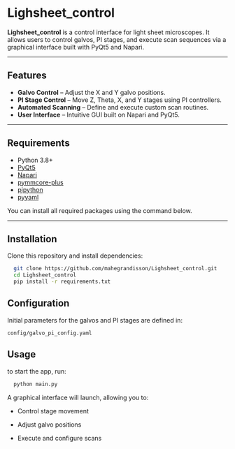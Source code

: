 # Lighsheet_control

**Lighsheet_control** is a control interface for light sheet microscopes. It allows users to control galvos, PI stages, and execute scan sequences via a graphical interface built with PyQt5 and Napari.

---

## Features

- **Galvo Control** – Adjust the X and Y galvo positions.
- **PI Stage Control** – Move Z, Theta, X, and Y stages using PI controllers.
- **Automated Scanning** – Define and execute custom scan routines.
- **User Interface** – Intuitive GUI built on Napari and PyQt5.

---

## Requirements

- Python 3.8+
- [PyQt5](https://pypi.org/project/PyQt5/)
- [Napari](https://napari.org/)
- [pymmcore-plus](https://pypi.org/project/pymmcore-plus/)
- [pipython](https://pypi.org/project/pipython/)
- [pyyaml](https://pypi.org/project/PyYAML/)

You can install all required packages using the command below.

---

## Installation

Clone this repository and install dependencies:

```bash
  git clone https://github.com/mahegrandisson/Lighsheet_control.git
  cd Lighsheet_control
  pip install -r requirements.txt
```


## Configuration
Initial parameters for the galvos and PI stages are defined in:

```arduino
config/galvo_pi_config.yaml
```


## Usage

to start the app, run:
```bash
  python main.py
```

A graphical interface will launch, allowing you to:

- Control stage movement

- Adjust galvo positions

- Execute and configure scans




